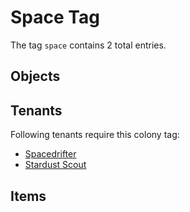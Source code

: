 # Space Tag

The tag `space` contains 2 total entries.

## Objects

## Tenants

Following tenants require this colony tag:

- [Spacedrifter](https://ceterai.github.io/MyEnternia/Wiki/Spacedrifter)
- [Stardust Scout](https://ceterai.github.io/MyEnternia/Wiki/StardustScout)

## Items
